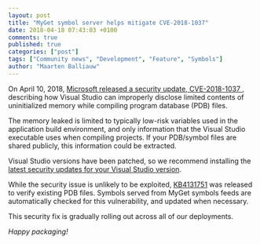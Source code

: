 ```yaml
---
layout: post
title: "MyGet symbol server helps mitigate CVE-2018-1037"
date: 2018-04-18 07:43:03 +0100
comments: true
published: true
categories: ["post"]
tags: ["Community news", "Development", "Feature", "Symbols"]
author: "Maarten Balliauw"
---
```


On April 10, 2018, [Microsoft released a security update, CVE-2018-1037 ](https://portal.msrc.microsoft.com/en-US/security-guidance/advisory/CVE-2018-1037), describing how Visual Studio can improperly disclose limited contents of uninitialized memory while compiling program database (PDB) files.

The memory leaked is limited to typically low-risk variables used in the application build environment, and only information that the Visual Studio executable uses when compiling projects. If your PDB/symbol files are shared publicly, this information could be extracted.

Visual Studio versions have been patched, so we recommend installing the [latest security updates for your Visual Studio version](https://portal.msrc.microsoft.com/en-US/security-guidance/advisory/CVE-2018-1037).

While the security issue is unlikely to be exploited, [KB4131751](https://support.microsoft.com/en-us/help/4131751/pdbcopy-update-to-fix-pdb-security-issue) was released to verify existing PDB files. Symbols served from MyGet symbols feeds are automatically checked for this vulnerability, and updated when necessary.

This security fix is gradually rolling out across all of our deployments.

*Happy packaging!*
